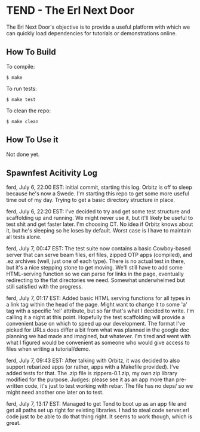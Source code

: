 TEND - The Erl Next Door
========================

The Erl Next Door's objective is to  provide a useful platform with which we can quickly load dependencies for tutorials or demonstrations online.

How To Build
------------

To compile:

    $ make

To run tests:

    $ make test

To clean the repo:

    $ make clean

How To Use it
-------------

Not done yet.

Spawnfest Acitivity Log
-----------------------

ferd, July 6, 22:00 EST: initial commit, starting this log. Orbitz is off to sleep because he's now a Swede. I'm starting this repo to get some more useful time out of my day. Trying to get a basic directory structure in place.

ferd, July 6, 22:20 EST: I've decided to try and get some test structure and scaffolding up and running. We might never use it, but it'll likely be useful to test shit and get faster later. I'm choosing CT. No idea if Orbitz knows about it, but he's sleeping so he loses by default. Worst case is I have to maintain all tests alone.

ferd, July 7, 00:47 EST: The test suite now contains a basic Cowboy-based server that can serve beam files, erl files, zipped OTP apps (compiled), and .ez archives (well, just one of each type). There is no actual test in there, but it's a nice stepping stone to get moving. We'll still have to add some HTML-serving function so we can parse for links in the page, eventually redirecting to the flat directories we need. Somewhat underwhelmed but still satisfied with the progress. 

ferd, July 7, 01:17 EST: Added basic HTML serving functions for all types in a link tag within the head of the page. Might want to change it to some 'a' tag with a specific 'rel' attribute, but so far that's what I decided to write. I'm calling it a night at this point. Hopefully the test scaffolding will provide a convenient base on which to speed up our development. The format I've picked for URLs does differ a bit from what was planned in the google doc planning we had made and imagined, but whatever. I'm tired and went with what I figured would be convenient as someone who would give access to files when writing a tutorial/demo.

ferd, July 7, 09:43 EST: After talking with Orbitz, it was decided to also support rebarized apps (or rather, apps with a Makefile provided). I've added tests for that. The .zip file is zippers-0.1.zip, my own zip library modified for the purpose. Judges: please see it as an app more than pre-written code, it's just to test working with rebar.  The file has no deps/ so we might need another one later on to test.

ferd, July 7, 13:17 EST: Managed to get Tend to boot up as an app file and get all paths set up right for existing libraries. I had to steal code server.erl code just to be able to do that thing right. It seems to work though, which is great.

